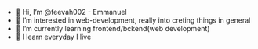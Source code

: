 - 👋 Hi, I’m @feevah002 - Emmanuel
- 👀 I’m interested in web-development, really into creting things in general
- 🌱 I’m currently learning frontend/bckend(web development)
- 💞️ I learn everyday I live
<!---
feevah002/feevah002 is a ✨ special ✨ repository because its `README.md` (this file) appears on your GitHub profile.
You can click the Preview link to take a look at your changes.
--->
